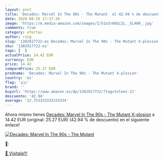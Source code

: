 ```yaml
---
layout: post
title: 'Decades: Marvel In The 90s - The Mutant  al 42.94 % de descuento'
date: 2020-08-26 17:37:29
image: 'https://m.media-amazon.com/images/I/51o3rAhbi2L._SL400_.jpg'
comments: true
category: ofertas
author: ring
slug: '1302917722-es Decades: Marvel In The 90s - The Mutant X-plosion'
sku: '1302917722-es'
tags: [  ]
actualPrice: 14.42 EUR
currency: EUR
price: 14.42
comparePrice: 25.27 EUR
prodname: 'Decades: Marvel In The 90s - The Mutant X-plosion'
country: 'es'
flag: '🇪🇸'
brand: ''
buyurl: 'https://www.amazon.es/dp/1302917722/?tag=tolees-21'
descuento: '42.94'
average: '12.753333333333334'
---
```


Ahora mismo tienes [Decades: Marvel In The 90s - The Mutant X-plosion](https://www.amazon.es/dp/1302917722/?tag=tolees-21) a 14.42 EUR (original: 25.27 EUR) (42.94 %  de descuento) en el siguiente enlace!

[![Decades: Marvel In The 90s - The Mutant ](https://m.media-amazon.com/images/I/51o3rAhbi2L._SL400_.jpg)](https://www.amazon.es/dp/1302917722/?tag=tolees-21)

🔎:


[🛒 Visítala!!!](https://www.amazon.es/dp/1302917722/?tag=tolees-21)
